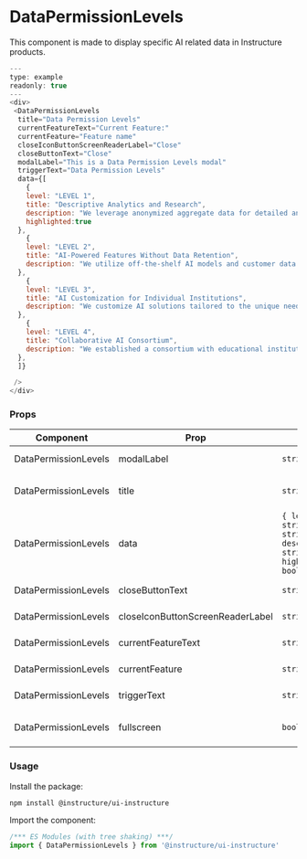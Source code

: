 # DataPermissionLevels


This component is made to display specific AI related data in Instructure products.

```js
---
type: example
readonly: true
---
<div>
 <DataPermissionLevels
  title="Data Permission Levels"
  currentFeatureText="Current Feature:"
  currentFeature="Feature name"
  closeIconButtonScreenReaderLabel="Close"
  closeButtonText="Close"
  modalLabel="This is a Data Permission Levels modal"
  triggerText="Data Permission Levels"
  data={[
    {
    level: "LEVEL 1",
    title: "Descriptive Analytics and Research",
    description: "We leverage anonymized aggregate data for detailed analytics to inform model development and product improvements. No AI models are used at this level.",
    highlighted:true
  },
    {
    level: "LEVEL 2",
    title: "AI-Powered Features Without Data Retention",
    description: "We utilize off-the-shelf AI models and customer data as input to provide AI-powered features. No data is used for training this model."
  },
    {
    level: "LEVEL 3",
    title: "AI Customization for Individual Institutions",
    description: "We customize AI solutions tailored to the unique needs and resources of educational institutions. We use customer data to fine-tune data and train AI models that only serve your institution. Your institution’s data only serves them through trained models."
  },
    {
    level: "LEVEL 4",
    title: "Collaborative AI Consortium",
    description: "We established a consortium with educational institutions that shares anonymized data, best practices, and research findings. This fosters collaboration and accelerates the responsible development of AI in education. Specialized AI models are created for better outcomes in education, cost savings, and more."
  },
  ]}

 />
</div>
```


### Props

| Component | Prop | Type | Required | Default | Description |
|-----------|------|------|----------|---------|-------------|
| DataPermissionLevels | modalLabel | `string` | Yes | - | i18n text for the label of the modal |
| DataPermissionLevels | title | `string` | Yes | - | i18n text for the dataPermissionLevels title |
| DataPermissionLevels | data | `{ level: string title: string description: string highlighted?: boolean }[]` | Yes | - | i18n text for the "model and data" heading of the dataPermissionLevels |
| DataPermissionLevels | closeButtonText | `string` | Yes | - | i18n text for the close button |
| DataPermissionLevels | closeIconButtonScreenReaderLabel | `string` | Yes | - | i18n text for the close iconButton |
| DataPermissionLevels | currentFeatureText | `string` | Yes | - | i18n text for the "current feature" text |
| DataPermissionLevels | currentFeature | `string` | Yes | - | i18n text for the current feature |
| DataPermissionLevels | triggerText | `string` | Yes | - | i18n text for the trigger |
| DataPermissionLevels | fullscreen | `boolean` | No | `false` | sets the modal size to 'fullscreen'. Used for small viewports |

### Usage

Install the package:

```shell
npm install @instructure/ui-instructure
```

Import the component:

```javascript
/*** ES Modules (with tree shaking) ***/
import { DataPermissionLevels } from '@instructure/ui-instructure'
```

